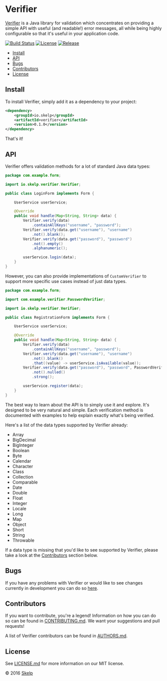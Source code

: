 # Verifier

[Verifier](https://github.com/Skelp/verifier) is a Java library for validation which concentrates on providing a simple
API with useful (and readable!) error messages, all while being highly configurable so that it's useful in your
application code.

[![Build Status](https://img.shields.io/travis/Skelp/verifier/develop.svg?style=flat-square)](https://travis-ci.org/Skelp/verifier)
[![License](https://img.shields.io/github/license/Skelp/verifier.svg?style=flat-square)](https://github.com/Skelp/verifier/blob/master/LICENSE.md)
[![Release](https://img.shields.io/maven-central/v/io.skelp/verifier.svg?style=flat-square)](http://search.maven.org/#search%7Cga%7C1%7Cg%3A%22io.skelp%22%20AND%20a%3A%22verifier%22)

* [Install](#install)
* [API](#api)
* [Bugs](#bugs)
* [Contributors](#contributors)
* [License](#license)

## Install

To install Verifier, simply add it as a dependency to your project:

``` xml
<dependency>
    <groupId>io.skelp</groupId>
    <artifactId>verifier</artifactId>
    <version>0.1.0</version>
</dependency>
```

That's it!

## API

Verifier offers validation methods for a lot of standard Java data types:

``` java
package com.example.form;

import io.skelp.verifier.Verifier;

public class LoginForm implements Form {

    UserService userService;

    @Override
    public void handle(Map<String, String> data) {
        Verifier.verify(data)
            .containAllKeys("username", "password");
        Verifier.verify(data.get("username"), "username")
            .not().blank();
        Verifier.verify(data.get("password"), "password")
            .not().empty()
            .alphanumeric();

        userService.login(data);
    }
}
```

However, you can also provide implementations of `CustomVerifier` to support more specific use cases instead of just
data types.

``` java
package com.example.form;

import com.example.verifier.PasswordVerifier;

import io.skelp.verifier.Verifier;

public class RegistrationForm implements Form {

    UserService userService;

    @Override
    public void handle(Map<String, String> data) {
        Verifier.verify(data)
            .containAllKeys("username", "password");
        Verifier.verify(data.get("username"), "username")
            .not().blank()
            .that((value) -> userService.isAvailable(value));
        Verifier.verify(data.get("password"), "password", PasswordVerifier.class)
            .not().nulled()
            .strong();

        userService.register(data);
    }
}
```

The best way to learn about the API is to simply use it and explore. It's designed to be very natural and simple. Each
verification method is documented with examples to help explain exactly what's being verified.

Here's a list of the data types supported by Verifier already:

* Array
* BigDecimal
* BigInteger
* Boolean
* Byte
* Calendar
* Character
* Class
* Collection
* Comparable
* Date
* Double
* Float
* Integer
* Locale
* Long
* Map
* Object
* Short
* String
* Throwable

If a data type is missing that you'd like to see supported by Verifier, please take a look at the
[Contributors](#contributors) section below.

## Bugs

If you have any problems with Verifier or would like to see changes currently in development you can do so
[here](https://github.com/Skelp/verifier/issues).

## Contributors

If you want to contribute, you're a legend! Information on how you can do so can be found in
[CONTRIBUTING.md](https://github.com/Skelp/verifier/blob/master/CONTRIBUTING.md). We want your suggestions and pull
requests!

A list of Verifier contributors can be found in [AUTHORS.md](https://github.com/Skelp/verifier/blob/master/AUTHORS.md).

## License

See [LICENSE.md](https://github.com/Skelp/verifier/raw/master/LICENSE.md) for more information on our MIT license.

© 2016 [Skelp](https://skelp.io)
<img align="right" width="16" height="16" src="https://cdn.rawgit.com/Skelp/skelp-branding/master/assets/logo/base/skelp-logo-16x16.png">
